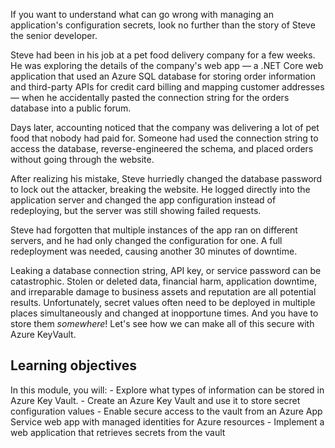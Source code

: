 If you want to understand what can go wrong with managing an application's configuration secrets, look no further than the story of Steve the senior developer.

Steve had been in his job at a pet food delivery company for a few weeks. He was exploring the details of the company's web app &mdash; a .NET Core web application that used an Azure SQL database for storing order information and third-party APIs for credit card billing and mapping customer addresses &mdash; when he accidentally pasted the connection string for the orders database into a public forum.

Days later, accounting noticed that the company was delivering a lot of pet food that nobody had paid for. Someone had used the connection string to access the database, reverse-engineered the schema, and placed orders without going through the website.

After realizing his mistake, Steve hurriedly changed the database password to lock out the attacker, breaking the website. He logged directly into the application server and changed the app configuration instead of redeploying, but the server was still showing failed requests.

Steve had forgotten that multiple instances of the app ran on different servers, and he had only changed the configuration for one. A full redeployment was needed, causing another 30 minutes of downtime.

Leaking a database connection string, API key, or service password can be catastrophic. Stolen or deleted data, financial harm, application downtime, and irreparable damage to business assets and reputation are all potential results. Unfortunately, secret values often need to be deployed in multiple places simultaneously and changed at inopportune times. And you have to store them *somewhere*! Let's see how we can make all of this secure with Azure KeyVault.

## Learning objectives

  In this module, you will:
    - Explore what types of information can be stored in Azure Key Vault.
    - Create an Azure Key Vault and use it to store secret configuration values
    - Enable secure access to the vault from an Azure App Service web app with managed identities for Azure resources
    - Implement a web application that retrieves secrets from the vault

